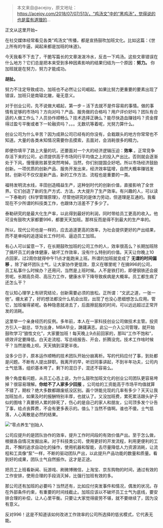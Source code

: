 > 本文来自@acejoy，原文地址：https://acejoy.com/2018/07/07/513/，“鸡汤文”中的“黑鸡汤”，觉得说的也是蛮有道理的...

正文从这里开始~

在社交媒体经常看见各类“鸡汤文”传播，都是宣扬鼓吹加班文化。比如这篇：《世上所有的牛逼，闻起来都是加班的味道》。

今天我看不下去了，干脆写篇长的文章泼泼冷水，反击一下鸡汤。这些文章错误在什么地方？它们总是把本来受到多种因素影响的结果归结为一个原因：**努力。** 你加班就是在努力，努力才能成功。

**胡扯。** 

努力不注定导致成功，加班也不必然让公司崛起。如果比努力更重要的要素出现了错误，加班只是南辕北辙，毫无意义。

对于创业公司，先不说做大崛起，第一步 – 活下去就不是件容易的事情。做的事情有足够的市场吗？方向对吗？产品、服务做的合格吗？用户评价好吗？团队有合适的人做工作么？人员协作顺畅么？技术选择正确么？能尽快造血赚钱吗？资金撑得过盈亏平衡或者下一轮融资吗？。。。无数坑等着呢，光努力算什么。

创业公司为什么辛苦？因为成熟公司已经有的你没有，会栽跟头的地方你常常也不知道。大量的各类未知情况需要你去摸索，去面对，会消耗很多的精力。

即便你填平了路上大量的坑，还要面对一个大的经济逻辑压迫：**效率** 。正常竞争存活下来的公司，必须提供高于市场同行平均值之上的投入产出比。否则就会逐渐处于下风，慢慢衰败甚至突然垮掉。当然，你们别提国企好吧。所以市场经济鼓励创新。一项优质的创新产品、服务开发出来，经济效率猛增，自然大概率赚钱发财。创新可不仅仅是新产品，新的工作方法、流程也是重要的一类。

福特发明流水线，丰田创造精益生产，这种划时代的创新价值，直接影响了全世界。它们创造了新的生产方式、方法，大大提升了生产效率。有兴趣的人，可以读一下泰勒的《科学管理原理》，尽管他研究的是体力劳动，但道理是互通的。我看现在不少所谓的科技类工作，也跟体力活差不了多少了。

泰勒研究的是最大化生产率，以此得到最好的利润，同时带给员工更高的收入。他可没有鼓吹大家都要996，都要天天加班。那样反而是得不到最大的生产率的。

所以，现代公司也是一样的，应去追逐更高的效率，为社会提供更好的产出结果，而不是单纯的追逐延长工作时间、逼迫员工加班。

有心人可以留意一下，在长期鼓吹加班的公司工作的人，效率很高么？长期加班除了搞坏员工的身体健康，破坏工作效率，没有什么特别的价值。天天让你晚上10点回家，过2周你就得中午11点才能跑来上班。所谓的加班就变成了 **无谓的时间偏移** 。除了破坏团队士气，让大家协作更低效，意义在哪里呢？在搞996的公司，员工私事什么时候办？还用问，当然是上班时候​。人不是铁打的，即便钢铁还会疲劳呢。长期高负荷、高压力工作，健康水平下降导致疾病是大概率。员工都生病了还怎么干？

在认知心理学上有研究结论，创新需要必须的放松。正所谓：“文武之道，一张一弛”。绷太紧了，好的想法都没什么机会出现，出现了也没心思细想怎么应用。管它，加班催得紧呢。各种隐患就进去了，后面擦屁股的时间，可以远远超过正常开发的消耗。

这里举一个亲身经历的反例。多年前，本人在一家科技创业公司做技术主管。投资方引入一副总，华为出身，MBA毕业，踌躇满志。此公一介入公司管理，就开始鼓吹学习“狼性文化”，大家要加班！每天晚上9点前回家的，那叫“工作不饱和”，绩效评定要降低。白天走流程、写总结报告、开会，折腾没完。技术工作啥时候干？当然是晚上呗。天天搞到深更半夜。

没多少日子，原本运作顺畅的技术团队开始分崩离析。写的代码应付了事，到处都是问题。不断有人提出辞职。我离开的早，听旧同事讲起，不到半年功夫，公司内士气低落，组织基本垮了。剩下的混日子，混还不容易么。

换个角度看问题，从员工心态上说，为什么鼓吹加班文化的创业公司团队更容易垮掉？很容易理解。**你给不了人家多少回报** 。公司给的工资能高于市场平均值就算不错了，期权？绝大多数都跟废纸没区别。画个饼能兑现的几率有多少？天天让我加班加点，如果及时的报酬特别丰厚，也就认了。又没加班费，累死累活跟头驴子似的图啥？真要把人累的猝死了，伤心的是自己的家人和朋友，公司顶多发个讣告了事，给点丧葬费，不会有更多表示的。值么？当然不值啊。谁也不傻。士气低落，人心离散是必然的结果。

![“零点养生”创始人](https://cdn.chenrf.com/2018715214948.png)

公司应提升的是团队协作的效率，提升工作时间段的有效价值产出。至于怎么做，根据各自情况发掘出来。对于科技类公司，使用更好的开发流程，利用更便利的工具，不懈的追求自动化的操作，使用机器和智能，去尽量降低人力资源消耗，让流程和工具像“泵”一样，不断的驱动团队产出，以此提升产品功能的数量和质量。看到好的成果，团队士气自然振作。这才是正途。

把员工上班看新闻、玩游戏、刷微博微信，上淘宝、京东购物的时间，通过有效的工作安排，使用合理的手段消灭掉，比强行加班有效的多。

​​那公司还有加班的必要吗？当然还有，比如应付突发事件和情况，偶发的状况。存在外部条件约束，有重要的时间线截止。加班应该以不破坏员工士气为底线，要安排合理的补偿，让人心里平衡。只要让大家觉得疲劳不堪，就不要继续了，因为没有意义。

反对996！这是不知道该如何改进工作效率的公司所选择的低劣模式，它代表无能。